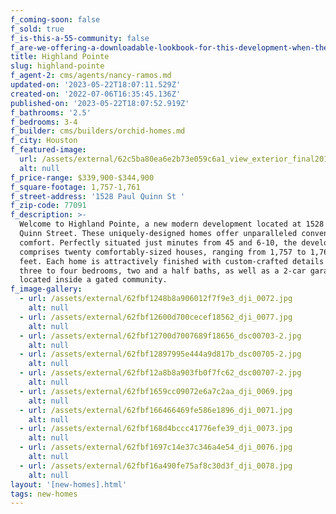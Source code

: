 ```yaml
---
f_coming-soon: false
f_sold: true
f_is-this-a-55-community: false
f_are-we-offering-a-downloadable-lookbook-for-this-development-when-they-submit-their-contact-info: false
title: Highland Pointe
slug: highland-pointe
f_agent-2: cms/agents/nancy-ramos.md
updated-on: '2023-05-22T18:07:11.529Z'
created-on: '2022-07-06T16:35:45.136Z'
published-on: '2023-05-22T18:07:52.919Z'
f_bathrooms: '2.5'
f_bedrooms: 3-4
f_builder: cms/builders/orchid-homes.md
f_city: Houston
f_featured-image:
  url: /assets/external/62c5ba80ea6e2b73e059c6a1_view_exterior_final201201201.jpg
  alt: null
f_price-range: $339,900-$344,900
f_square-footage: 1,757-1,761
f_street-address: '1528 Paul Quinn St '
f_zip-code: 77091
f_description: >-
  Welcome to Highland Pointe, a new modern development located at 1528 Paul
  Quinn Street. These uniquely-designed homes offer unparalleled convenience and
  comfort. Perfectly situated just minutes from 45 and 6-10, the development
  comprises twenty comfortably-sized houses, ranging from 1,757 to 1,761 square
  feet. Each home is attractively finished with custom-crafted details and has
  three to four bedrooms, two and a half baths, as well as a 2-car garage—all
  located inside a gated community.
f_image-gallery:
  - url: /assets/external/62fbf1248b8a906012f7f9e3_dji_0072.jpg
    alt: null
  - url: /assets/external/62fbf12600d700cecef18562_dji_0077.jpg
    alt: null
  - url: /assets/external/62fbf12700d7007689f18656_dsc00703-2.jpg
    alt: null
  - url: /assets/external/62fbf12897995e444a9d817b_dsc00705-2.jpg
    alt: null
  - url: /assets/external/62fbf12a8b8a903fb0f7fc62_dsc00707-2.jpg
    alt: null
  - url: /assets/external/62fbf1659cc09072e6a7c2aa_dji_0069.jpg
    alt: null
  - url: /assets/external/62fbf166466469fe586e1896_dji_0071.jpg
    alt: null
  - url: /assets/external/62fbf168d4bccc41776efe39_dji_0073.jpg
    alt: null
  - url: /assets/external/62fbf1697c14e37c346a4e54_dji_0076.jpg
    alt: null
  - url: /assets/external/62fbf16a490fe75af8c30d3f_dji_0078.jpg
    alt: null
layout: '[new-homes].html'
tags: new-homes
---
```



